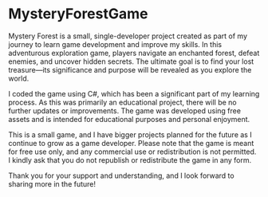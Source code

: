 # MysteryForestGame
Mystery Forest is a small, single-developer project created as part of my journey to learn game development and improve my skills. In this adventurous exploration game, players navigate an enchanted forest, defeat enemies, and uncover hidden secrets. The ultimate goal is to find your lost treasure—its significance and purpose will be revealed as you explore the world.

I coded the game using C#, which has been a significant part of my learning process. As this was primarily an educational project, there will be no further updates or improvements. The game was developed using free assets and is intended for educational purposes and personal enjoyment.

This is a small game, and I have bigger projects planned for the future as I continue to grow as a game developer. Please note that the game is meant for free use only, and any commercial use or redistribution is not permitted. I kindly ask that you do not republish or redistribute the game in any form.

Thank you for your support and understanding, and I look forward to sharing more in the future!
